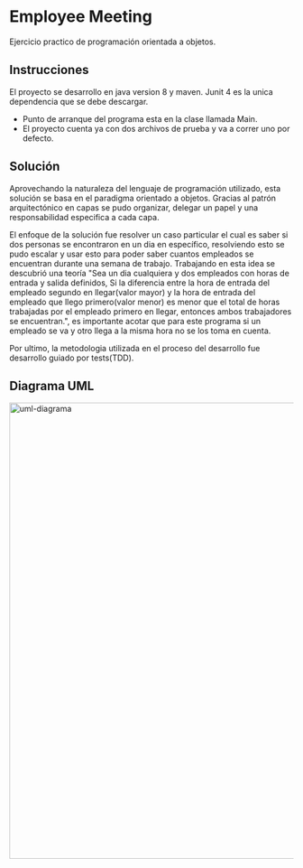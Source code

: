 
# Employee Meeting

Ejercicio practico de programación orientada a objetos.



## Instrucciones

El proyecto se desarrollo en java version 8 y maven. Junit 4 es la unica
dependencia que se debe descargar.

* Punto de arranque del programa esta en la clase llamada Main.
* El proyecto cuenta ya con dos archivos de prueba y va a correr uno por defecto.

## Solución

Aprovechando la naturaleza del lenguaje de programación utilizado, 
esta solución se basa en el paradigma orientado a objetos. Gracias al
patrón arquitectónico en capas se pudo organizar, delegar un papel y una responsabilidad
especifica a cada capa. 

El enfoque de la solución fue resolver un caso particular el cual es saber si dos personas se encontraron en un dia en específico, resolviendo esto se pudo escalar y usar esto para poder saber cuantos empleados se encuentran durante una semana de trabajo. Trabajando en esta idea se descubrió una teoría "Sea un dia cualquiera y dos empleados con horas de entrada y salida definidos, Si la diferencia entre la hora de entrada del empleado segundo en llegar(valor mayor) y la hora de entrada del empleado que llego primero(valor menor) es menor que el total de horas trabajadas por el empleado primero en llegar, entonces ambos trabajadores se encuentran.", es importante acotar que para este programa si un empleado se va y otro llega a la misma hora no se los toma en cuenta.

Por ultimo, la metodologia utilizada en el proceso del desarrollo fue desarrollo guiado por tests(TDD).
## Diagrama UML



<img width="808" alt="uml-diagrama" src="https://user-images.githubusercontent.com/55326984/149168254-ea6cf1cd-15da-48b5-b491-5d30567788fb.png">
